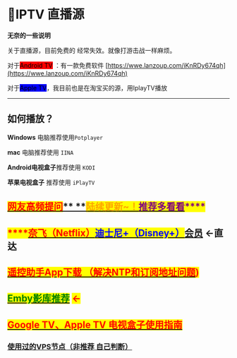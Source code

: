 # 💚IPTV 直播源

**无奈的一些说明**

关于直播源，目前免费的 经常失效。就像打游击战一样麻烦。

对于<mark style="background-color:red;">Android TV</mark>  ：有一款免费软件 [https://wwe.lanzoup.com/iKnRDy674qh](https://wwe.lanzoup.com/iKnRDy674qh)

对于<mark style="background-color:blue;">Apple TV</mark>，我目前也是在淘宝买的源，用IplayTV播放

****

## &#x20;如何播放？

**Windows** 电脑推荐使用`Potplayer`

&#x20;**mac** 电脑推荐使用 `IINA`

&#x20;**Android电视盒子**推荐使用 `KODI`

&#x20;**苹果电视盒子** 推荐使用 `iPlayTV`

## [<mark style="color:red;">**网友高频提问**</mark>**  **<mark style="color:orange;">**陆续更新\~！**</mark><mark style="color:purple;">**推荐多看看**</mark>](gao-pin-ti-wen.md)<mark style="color:purple;">****</mark>

## <mark style="color:red;">****</mark>[<mark style="color:red;">**奈飞（Netflix）**</mark><mark style="color:blue;">**迪士尼+（Disney+）**</mark>**会员**](liu-mei-ti-he-zu-ping-tai.md#nai-fei-pro-gong-zhong-hao-netflix+youtube+spotify-deng-liu-mei-ti-he-zu)  **←直达**

## <mark style="color:red;"></mark>[<mark style="color:red;">遥控助手App下载 （解决NTP和订阅地址问题</mark>](11.md)<mark style="color:red;">)</mark>

## <mark style="color:green;"></mark>[<mark style="color:green;">Emby影库推荐</mark>](iptv-zhi-bo-yuan.md#undefined) <mark style="color:red;">←</mark>

## <mark style="color:red;"></mark>[<mark style="color:red;">Google TV、Apple TV 电视盒子使用指南</mark>](dian-shi-he-zi-tui-jian/google-tv.md)<mark style="color:red;"></mark>

### &#x20;[使用过的VPS节点（非推荐 自己判断）](https://i.sw17.icu/9Wy)
